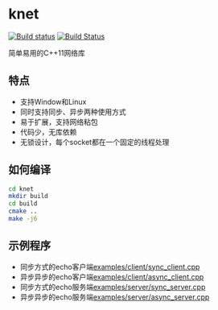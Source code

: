 # knet

[![Build status](https://ci.appveyor.com/api/projects/status/blxl6hpmf3vuag6m?svg=true)](https://ci.appveyor.com/project/KibaAmor/knet)
[![Build Status](https://travis-ci.org/KibaAmor/knet.svg?branch=master)](https://travis-ci.org/KibaAmor/knet)

简单易用的C++11网络库

## 特点

* 支持Window和Linux
* 同时支持同步、异步两种使用方式
* 易于扩展，支持网络粘包
* 代码少，无库依赖
* 无锁设计，每个socket都在一个固定的线程处理

## 如何编译

```bash
cd knet
mkdir build
cd build
cmake ..
make -j6
```

## 示例程序

* 同步方式的echo客户端[examples/client/sync_client.cpp](./examples/client/sync_client.cpp)
* 异步异步的echo客户端[examples/client/async_client.cpp](./examples/client/async_client.cpp)
* 同步方式的echo服务端[examples/server/sync_server.cpp](./examples/server/sync_server.cpp)
* 异步异步的echo服务端[examples/server/async_server.cpp](./examples/server/async_server.cpp)
